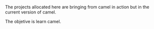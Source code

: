The projects allocated here are bringing from camel in action but in the current version of camel.

The objetive is learn camel. 

